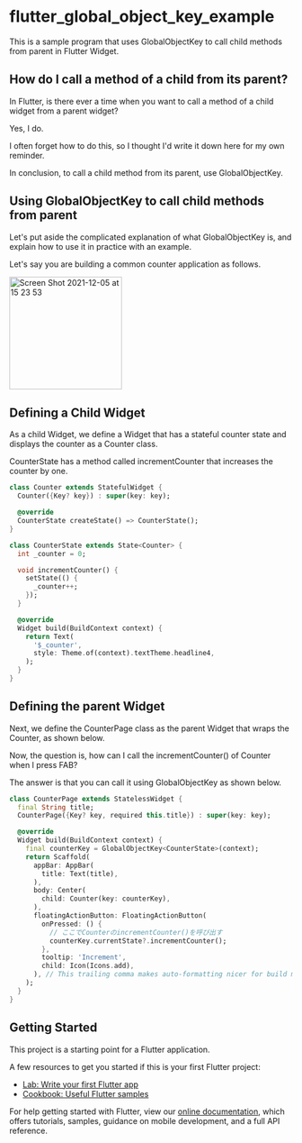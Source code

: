# flutter_global_object_key_example

This is a sample program that uses GlobalObjectKey to call child methods from parent in Flutter Widget.

## How do I call a method of a child from its parent?
In Flutter, is there ever a time when you want to call a method of a child widget from a parent widget?

Yes, I do.

I often forget how to do this, so I thought I'd write it down here for my own reminder.

In conclusion, to call a child method from its parent, use GlobalObjectKey.

## Using GlobalObjectKey to call child methods from parent
Let's put aside the complicated explanation of what GlobalObjectKey is, and explain how to use it in practice with an example.

Let's say you are building a common counter application as follows.

<img width="200" alt="Screen Shot 2021-12-05 at 15 23 53" src="https://user-images.githubusercontent.com/330715/144738792-c6aa3c04-1870-4929-84e2-4e265ea6c9f5.png">

## Defining a Child Widget
As a child Widget, we define a Widget that has a stateful counter state and displays the counter as a Counter class.

CounterState has a method called incrementCounter that increases the counter by one.

```dart
class Counter extends StatefulWidget {
  Counter({Key? key}) : super(key: key);

  @override
  CounterState createState() => CounterState();
}

class CounterState extends State<Counter> {
  int _counter = 0;

  void incrementCounter() {
    setState(() {
      _counter++;
    });
  }

  @override
  Widget build(BuildContext context) {
    return Text(
      '$_counter',
      style: Theme.of(context).textTheme.headline4,
    );
  }
}
```

## Defining the parent Widget
Next, we define the CounterPage class as the parent Widget that wraps the Counter, as shown below.

Now, the question is, how can I call the incrementCounter() of Counter when I press FAB?

The answer is that you can call it using GlobalObjectKey as shown below.

```dart
class CounterPage extends StatelessWidget {
  final String title;
  CounterPage({Key? key, required this.title}) : super(key: key);

  @override
  Widget build(BuildContext context) {
    final counterKey = GlobalObjectKey<CounterState>(context);
    return Scaffold(
      appBar: AppBar(
        title: Text(title),
      ),
      body: Center(
        child: Counter(key: counterKey),
      ),
      floatingActionButton: FloatingActionButton(
        onPressed: () {
          // ここでCounterのincrementCounter()を呼び出す
          counterKey.currentState?.incrementCounter();
        },
        tooltip: 'Increment',
        child: Icon(Icons.add),
      ), // This trailing comma makes auto-formatting nicer for build methods.
    );
  }
}

```

## Getting Started

This project is a starting point for a Flutter application.

A few resources to get you started if this is your first Flutter project:

- [Lab: Write your first Flutter app](https://flutter.dev/docs/get-started/codelab)
- [Cookbook: Useful Flutter samples](https://flutter.dev/docs/cookbook)

For help getting started with Flutter, view our
[online documentation](https://flutter.dev/docs), which offers tutorials,
samples, guidance on mobile development, and a full API reference.
